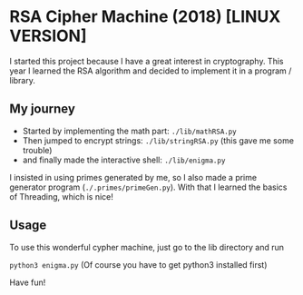 # RSA Cipher Machine (2018) [LINUX VERSION]
I started this project because I have a great interest in cryptography. This year I learned the RSA algorithm and decided to implement it in a program / library.

## My journey
* Started by implementing the math part: `./lib/mathRSA.py`
* Then jumped to encrypt strings: `./lib/stringRSA.py` (this gave me some trouble)
* and finally made the interactive shell: `./lib/enigma.py`

I insisted in using primes generated by me, so I also made a prime generator program (`./.primes/primeGen.py`). With that I learned the basics of Threading, which is nice!

## Usage
To use this wonderful cypher machine, just go to the lib directory and run

`python3 enigma.py` (Of course you have to get python3 installed first)

Have fun!
